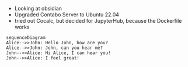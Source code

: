 - Looking at obsidian
- Upgraded Contabo Server to Ubuntu 22.04
- tried out Cocalc, but decided for JupyterHub, because the Dockerfile works

```mermaid
sequenceDiagram
Alice-->>John: Hello John, how are you?
Alice-->>John: John, can you hear me?
John-->>Alice: Hi Alice, I can hear you!
John-->>Alice: I feel great!
```